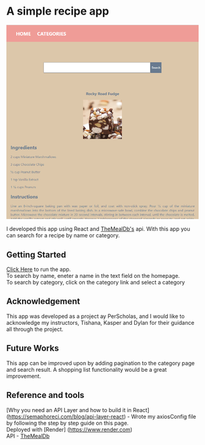 # A simple recipe app

![Recipe app](./src/assets/images/recipe-app.png)

I developed this app using React and [TheMealDb's](https://www.themealdb.com) api. With this app you can search for a recipe by name or category. 

## Getting Started

[Click Here](https://recipe-app-cp5o.onrender.com/) to run the app.\
To search by name, eneter a name in the text field on the homepage. \
To search by category, click on the category link and select a category

## Acknowledgement

This app was developed as a project ay PerScholas, and I would like to acknowledge my instructors, Tishana, Kasper and Dylan for their guidance all through the project.

## Future Works

This app can be improved upon by adding pagination to the category page and search result. A shopping list functionality would be a great improvement.

## Reference and tools
[Why you need an API Layer and how to build it in React] (https://semaphoreci.com/blog/api-layer-react) - Wrote my axiosConfig file by following the step by step guide on this page.\
Deployed with [Render] (https://www.render.com)\
API - [TheMealDb](https://www.themealdb.com)



